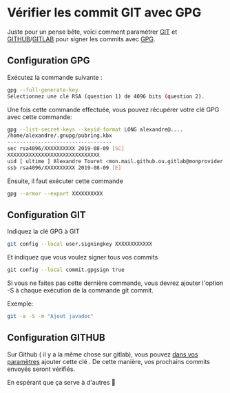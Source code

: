 # Vérifier les commit GIT avec GPG

Juste pour un pense bête, voici comment paramétrer [GIT](https://git-scm.com/) et [GITHUB](https://github.com/)/[GITLAB](https://about.gitlab.com/) pour signer les commits avec [GPG](https://gnupg.org).

## Configuration GPG

Exécutez la commande suivante :

```bash
gpg --full-generate-key
Sélectionnez une clé RSA (question 1) de 4096 bits (question 2).
```

Une fois cette commande effectuée, vous pouvez récupérer votre clé GPG avec cette commande:


```bash
gpg --list-secret-keys --keyid-format LONG alexandre@....
/home/alexandre/.gnupg/pubring.kbx
----------------------------------
sec rsa4096/XXXXXXXXXX 2019-08-09 [SC]
XXXXXXXXXXXXXXXXXXXXXXXXXXXXXX
uid [ ultime ] Alexandre Touret <mon.mail.github.ou.gitlab@monprovider.fr>
ssb rsa4096/XXXXXXXXXX 2019-08-09 [E]
```

Ensuite, il faut exécuter cette commande 

```bash
gpg --armor --export XXXXXXXXXX
```

## Configuration GIT

Indiquez la clé GPG à GIT
```bash
git config --local user.signingkey XXXXXXXXXXXX
```


Et indiquez que vous voulez signer tous vos commits

```bash
git config --local commit.gpgsign true
```


Si vous ne faites pas cette dernière commande, vous devrez ajouter l'option -S à chaque exécution de la commande git commit.

Exemple:
```bash
git -a -S -m "Ajout javadoc"
```


## Configuration GITHUB

Sur Github ( il y a la même chose sur gitlab), vous pouvez [dans vos paramètres](https://github.com/settings/keys) ajouter cette clé . De cette manière, vos prochains commits envoyés seront vérifiés.


En espérant que ça serve à d'autres 🙂

